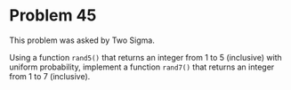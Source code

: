 # Problem 45

 This problem was asked by Two Sigma.

Using a function ```rand5()``` that returns an integer from 1 to 5 (inclusive) with uniform probability, implement a function ```rand7()``` that returns an integer from 1 to 7 (inclusive).
